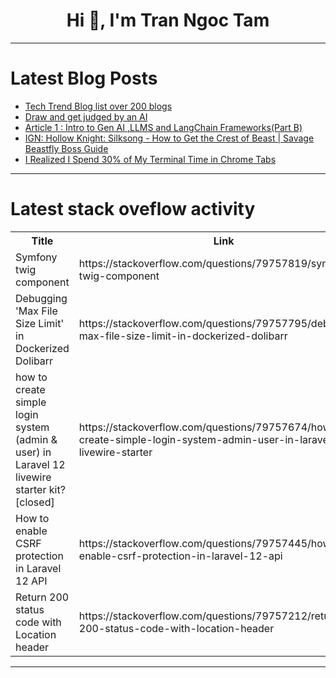 <h1 align="center">Hi 👋, I'm Tran Ngoc Tam</h1>

---

# Latest Blog Posts 
<!-- BLOG-POST-LIST:START -->
- [Tech Trend Blog list over 200 blogs](https://dev.to/0xkoji/tech-trend-blog-list-over-200-blogs-34ng)
- [Draw and get judged by an AI](https://dev.to/adzhydra/million-dollar-idea-2859)
- [Article 1 : Intro to Gen AI ,LLMS and LangChain Frameworks&lpar;Part B&rpar;](https://dev.to/raunaklallala/article-1-intro-to-gen-ai-llms-and-langchain-frameworkspart-b-1f84)
- [IGN: Hollow Knight: Silksong - How to Get the Crest of Beast | Savage Beastfly Boss Guide](https://dev.to/gg_news/ign-hollow-knight-silksong-how-to-get-the-crest-of-beast-savage-beastfly-boss-guide-k4h)
- [I Realized I Spend 30% of My Terminal Time in Chrome Tabs](https://dev.to/alen_mangattu_24317d21636/i-realized-i-spend-30-of-my-terminal-time-in-chrome-tabs-1001)
<!-- BLOG-POST-LIST:END -->

---

# Latest stack oveflow activity
<table>
  <tr><th>Title</th><th>Link</th></tr>
  <!-- STACKOVERFLOW:START --><tr><td>Symfony twig component</td><td>https://stackoverflow.com/questions/79757819/symfony-twig-component</td></tr><tr><td>Debugging &#39;Max File Size Limit&#39; in Dockerized Dolibarr</td><td>https://stackoverflow.com/questions/79757795/debugging-max-file-size-limit-in-dockerized-dolibarr</td></tr><tr><td>how to create simple login system &lpar;admin &amp; user&rpar; in Laravel 12 livewire starter kit? [closed]</td><td>https://stackoverflow.com/questions/79757674/how-to-create-simple-login-system-admin-user-in-laravel-12-livewire-starter</td></tr><tr><td>How to enable CSRF protection in Laravel 12 API</td><td>https://stackoverflow.com/questions/79757445/how-to-enable-csrf-protection-in-laravel-12-api</td></tr><tr><td>Return 200 status code with Location header</td><td>https://stackoverflow.com/questions/79757212/return-200-status-code-with-location-header</td></tr><!-- STACKOVERFLOW:END -->
</table>

---


